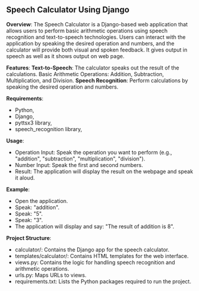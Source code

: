 ## **Speech Calculator Using Django**
**Overview**:
The Speech Calculator is a Django-based web application that allows users to perform basic arithmetic operations using speech recognition and text-to-speech technologies. Users can interact with the application by speaking the desired operation and numbers, and the calculator will provide both visual and spoken feedback. It gives output in speech as well as it shows output on web page.


**Features**:
**Text-to-Speech**: The calculator speaks out the result of the calculations.
Basic Arithmetic Operations: Addition, Subtraction, Multiplication, and Division.
**Speech Recognition**: Perform calculations by speaking the desired operation and numbers.


**Requirements**:
* Python, 
* Django, 
* pyttsx3 library,
* speech_recognition library,


**Usage**:
* Operation Input: Speak the operation you want to perform (e.g., "addition", "subtraction", "multiplication", "division").
* Number Input: Speak the first and second numbers.
* Result: The application will display the result on the webpage and speak it aloud.


**Example**:
* Open the application.
* Speak: "addition".
* Speak: "5".
* Speak: "3".
* The application will display and say: "The result of addition is 8".


**Project Structure**:
* calculator/: Contains the Django app for the speech calculator.
* templates/calculator/: Contains HTML templates for the web interface.
* views.py: Contains the logic for handling speech recognition and arithmetic operations.
* urls.py: Maps URLs to views.
* requirements.txt: Lists the Python packages required to run the project.

